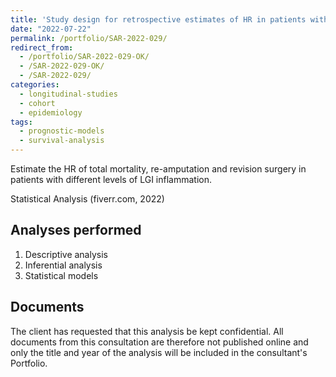 ```yaml
---
title: 'Study design for retrospective estimates of HR in patients with varying LGI levels'
date: "2022-07-22"
permalink: /portfolio/SAR-2022-029/
redirect_from:
  - /portfolio/SAR-2022-029-OK/
  - /SAR-2022-029-OK/
  - /SAR-2022-029/
categories:
  - longitudinal-studies
  - cohort
  - epidemiology
tags:
  - prognostic-models
  - survival-analysis
---
```


Estimate the HR of total mortality, re-amputation and revision surgery in patients with different levels of LGI inflammation.

Statistical Analysis (fiverr.com, 2022)
<!-- Technical Report for olegkerzhner (fiverr.com, 2022) -->

## Analyses performed

1. Descriptive analysis
1. Inferential analysis
1. Statistical models

## Documents

<!-- The client has requested that this analysis be kept confidential until a future date, determined by the client. -->
<!-- All documents from this consultation are therefore not published online and only the title and year of the analysis will be included in the consultant's Portfolio. -->
<!-- After the agreed date is reached, the documents will be released. -->

The client has requested that this analysis be kept confidential.
All documents from this consultation are therefore not published online and only the title and year of the analysis will be included in the consultant's Portfolio.

<!-- ### Analytical Plan (SAP) -->

<!-- - [PDF][sap] -->

<!-- ### Statistical Analysis Report (SAR) -->

<!-- - [PDF][sar] -->

<!-- ## Associated analyses -->

<!-- This analysis is part of a larger project and is supported by other analyses, linked below. -->

<!-- **[assoc_title]** -->

<!-- <[assoc_link]> -->

<!-- --- -->

[sap]: /files/SAP-2022-029-OK-v01.pdf
[sar]: /files/SAR-2022-029-OK-v01.pdf
